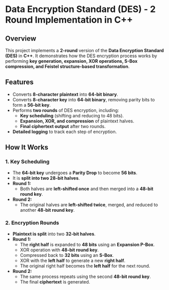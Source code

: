 # Data Encryption Standard (DES) - 2 Round Implementation in C++

## Overview

This project implements a **2-round** version of the **Data Encryption Standard (DES)** in **C++**. It demonstrates how the DES encryption process works by performing **key generation, expansion, XOR operations, S-Box compression, and Feistel structure-based transformation**.  

## Features

- Converts **8-character plaintext** into **64-bit binary**.  
- Converts **8-character key** into **64-bit binary**, removing parity bits to form a **56-bit key**.  
- Performs **two rounds** of DES encryption, including:  
  - **Key scheduling** (shifting and reducing to 48 bits).  
  - **Expansion, XOR, and compression** of plaintext halves.  
  - **Final ciphertext output** after two rounds.  
- **Detailed logging** to track each step of encryption.  

## How It Works  

### **1. Key Scheduling**  
- The **64-bit key** undergoes a **Parity Drop** to become **56 bits**.  
- It is **split into two 28-bit halves**.  
- **Round 1:**
  - Both halves are **left-shifted once** and then merged into a **48-bit round key**.  
- **Round 2:**
  - The original halves are **left-shifted twice**, merged, and reduced to another **48-bit round key**.  

### **2. Encryption Rounds**  
- **Plaintext is split** into two **32-bit halves**.  
- **Round 1:**
  - The **right half** is expanded to **48 bits** using an **Expansion P-Box**.  
  - XOR operation with **48-bit round key**.  
  - Compressed back to **32 bits** using an **S-Box**.  
  - XOR with the **left half** to generate a new **right half**.  
  - The original right half becomes the **left half** for the next round.  
- **Round 2:**  
  - The same process repeats using the second **48-bit round key**.  
  - The final **ciphertext** is generated.  
